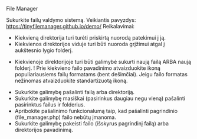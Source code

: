 File Manager

Sukurkite failų valdymo sistemą.
Veikiantis pavyzdys: https://tinyfilemanager.github.io/demo/
Reikalavimai:

- Kiekvieną direktorija turi turėti priskirtą nuorodą patekimui į ją.
- Kiekvienos direktorijos viduje turi būti nuoroda grįžimui atgal į aukštesnio lygio folderį.

* Kiekvienoje direktorijoje turi būti galimybė sukurti naują failą ARBA naują folderį.
  ! Prie kiekvieno failo pavadinimo atvaizduokite ikoną populiariausiems failų formatams (bent dešimčiai).
  Jeigu failo formatas nežinomas atvaizduokite standartizuotą ikoną.

- Sukurkite galimybę pašalinti failą arba direktoriją.
- Sukurkite galimybę masiškai (pasirinkus daugiau negu vieną) pašalinti pasirinktus failus ir folderius.
- Apribokite pašalinimo funkcionalumą taip, kad pašalinti pagrindinio (file_manager.php) failo nebūtų įmanoma.
- Sukurkite galimybę pakeisti failo (išskyrus pagrindinį failą) arba direktorijos pavadinimą.

